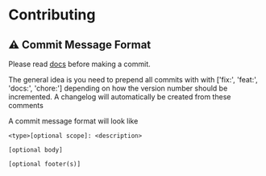 # Contributing

## :warning: Commit Message Format

Please read [docs](https://www.conventionalcommits.org/en/v1.0.0/?ref=blog.opensight.ch) before making a commit.

The general idea is you need to prepend all commits with with ['fix:', 'feat:', 'docs:', 'chore:'] depending on how the version number should be incremented. A changelog will automatically be created from these comments

A commit message format will look like 

```
<type>[optional scope]: <description>

[optional body]

[optional footer(s)]
```
